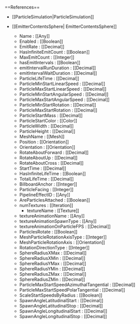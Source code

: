 ==References==
 * [[ParticleSimulation|ParticleSimulation]]

 * [[EmitterContentsSphere| EmitterContentsSphere]]
   * Name : [[Any]]
   * Enabled : [[Boolean]]
   * EmitRate : [[Decimal]]
   * HasInfiniteEmitCount : [[Boolean]]
   * MaxEmitCount : [[Integer]]
   * hasEmitIntervals : [[Boolean]]
   * emitIntervalRunDuration : [[Decimal]]
   * emitIntervalWaitDuration : [[Decimal]]
   * ParticleLifeTime : [[Decimal]]
   * ParticleMinStartLinearSpeed : [[Decimal]]
   * ParticleMaxStartLinearSpeed : [[Decimal]]
   * ParticleMinStartAngularSpeed : [[Decimal]]
   * ParticleMaxStartAngularSpeed : [[Decimal]]
   * ParticleMinStartRotation : [[Decimal]]
   * ParticleMaxStartRotation : [[Decimal]]
   * ParticleStartMass : [[Decimal]]
   * ParticleStartColor : [[Color]]
   * ParticleWidth : [[Decimal]]
   * ParticleHeight : [[Decimal]]
   * MeshName : [[Mesh]]
   * Position : [[Orientation]]
   * Orientation : [[Orientation]]
   * RotateAboutForward : [[Decimal]]
   * RotateAboutUp : [[Decimal]]
   * RotateAboutCross : [[Decimal]]
   * StartTime : [[Decimal]]
   * HasInfiniteLifeTime : [[Boolean]]
   * TotalLifeTime : [[Decimal]]
   * BillboardAnchor : [[Integer]]
   * ParticleFacing : [[Integer]]
   * PipelineEffectID : [[Any]]
   * AreParticlesAttached : [[Boolean]]
   * numTextures : [[Iteration]]
     * textureName : [[Texture]]
   * textureAnimationName : [[Any]]
   * textureAnimationSpawnType : [[Any]]
   * textureAnimationOnParticleFPS : [[Decimal]]
   * ParticlesRotate : [[Boolean]]
   * MeshParticleRotationAxisType : [[Integer]]
   * MeshParticleRotationAxis : [[Orientation]]
   * RotationDirectionType : [[Integer]]
   * SphereRadiusXMax : [[Decimal]]
   * SphereRadiusXMin : [[Decimal]]
   * SphereRadiusYMax : [[Decimal]]
   * SphereRadiusYMin : [[Decimal]]
   * SphereRadiusZMax : [[Decimal]]
   * SphereRadiusZMin : [[Decimal]]
   * ParticleMaxStartSpeedAzimuthalTangential : [[Decimal]]
   * ParticleMaxStartSpeedPolarTangential : [[Decimal]]
   * ScaleStartSpeedsByRadius : [[Boolean]]
   * SpawnAngleLatitudinalStart : [[Decimal]]
   * SpawnAngleLatitudinalStop : [[Decimal]]
   * SpawnAngleLongitudinalStart : [[Decimal]]
   * SpawnAngleLongitudinalStop : [[Decimal]]

